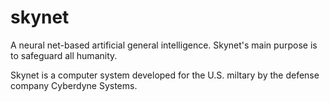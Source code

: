 # skynet
A neural net-based artificial general intelligence. Skynet's main purpose is to safeguard all humanity.

Skynet is a computer system developed for the U.S. miltary by the defense company Cyberdyne Systems. 
